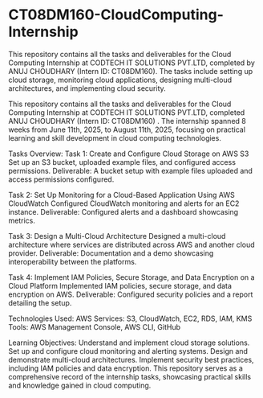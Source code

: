 # CT08DM160-CloudComputing-Internship

This repository contains all the tasks and deliverables for the Cloud Computing Internship at CODTECH IT SOLUTIONS PVT.LTD, completed by ANUJ CHOUDHARY (Intern ID: CT08DM160). The tasks include setting up cloud storage, monitoring cloud applications, designing multi-cloud architectures, and implementing cloud security.

This repository contains all the tasks and deliverables for the Cloud Computing Internship at CODTECH IT SOLUTIONS PVT.LTD, completed ANUJ CHOUDHARY (Intern ID: CT08DM160) . The internship spanned 8 weeks from June 11th, 2025, to August 11th, 2025, focusing on practical learning and skill development in cloud computing technologies.

Tasks Overview:
Task 1: Create and Configure Cloud Storage on AWS S3
Set up an S3 bucket, uploaded example files, and configured access permissions.
Deliverable: A bucket setup with example files uploaded and access permissions configured.

Task 2: Set Up Monitoring for a Cloud-Based Application Using AWS CloudWatch
Configured CloudWatch monitoring and alerts for an EC2 instance.
Deliverable: Configured alerts and a dashboard showcasing metrics.

Task 3: Design a Multi-Cloud Architecture
Designed a multi-cloud architecture where services are distributed across AWS and another cloud provider.
Deliverable: Documentation and a demo showcasing interoperability between the platforms.

Task 4: Implement IAM Policies, Secure Storage, and Data Encryption on a Cloud Platform
Implemented IAM policies, secure storage, and data encryption on AWS.
Deliverable: Configured security policies and a report detailing the setup.

Technologies Used:
AWS Services: S3, CloudWatch, EC2, RDS, IAM, KMS
Tools: AWS Management Console, AWS CLI, GitHub

Learning Objectives:
Understand and implement cloud storage solutions.
Set up and configure cloud monitoring and alerting systems.
Design and demonstrate multi-cloud architectures.
Implement security best practices, including IAM policies and data encryption.
This repository serves as a comprehensive record of the internship tasks, showcasing practical skills and knowledge gained in cloud computing.

